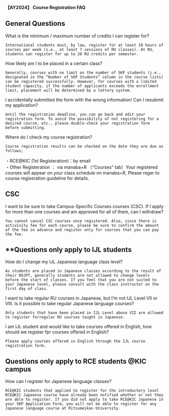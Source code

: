 **【AY2024】 Course Registration FAQ**

## **General Questions**

What is the minimum / maximum number of credits I can register for?

    International students must, by law, register for at least 10 hours of courses per week (i.e., at least 7 sessions of RU classes). At RU, students can register for up to 20 RU credits per semester.
How likely am I to be placed in a certain class?

    Generally, courses with no limit on the number of SKP students (i.e., designated in the “Number of SKP Students” column in the course lists) can be registered successfully. However, for courses with a limited student capacity, if the number of applicants exceeds the enrollment limit, placement will be determined by a lottery system.
I accidentally submitted the form with the wrong information! Can I resubmit my application?

    Until the registration deadline, you can go back and edit your registration form. To avoid the possibility of not registering for a desired course, etc., please double-check your registration form before submitting.
Where do I check my course registration?

    Course registration results can be checked on the date they are due as follows;   
・RCE@KIC (1st Registeration)：by email  
・Other Registeration ： via manaba+R （“Courses” tab）Your registered courses will appear on your class schedule on manaba+R, Please reger to course regiseration guideline for details.

## **CSC**

I want to be sure to take Campus-Specific Courses courses (CSC). If I apply for more than one courses and am approved for all of them, can I withdraw?

    You cannot cancel CSC courses once registered. Also, since there is activisity fee for each course, please be sure to confirm the amount of the fee in advance and register only for courses that you can pay the fee.

## ****Questions only apply to IJL students**

How do I change my IJL Japanese language class level?

    As students are placed in Japanese classes according to the result of their ROJPT, generally students are not allowed to change levels before the start of classes. If you feel that you are not suited to your Japanese level, please consult with the class instructor on the first day of class.
I want to take regular RU courses in Japanese, but I’m not IJL Level VII or Ⅷ. Is it possible to take regular Japanese language courses?

    Only students that have been placed in IJL Level above VII are allowed to register forregular RU courses taught in Japanese.
I am IJL student and would like to take courses offered in English, how should we register fpr courses offered in English?

    Please apply courses offered in English through the IJL course registration form.
## **Questions only apply to RCE students @KIC campus**

How can I register for Japanese language classes?

    RCE@KIC students that applied to register for the introductory level RCE@KIC Japanese course have already been notified whether or not they are able to register. If you did not apply to take RCE@KIC Japanese in your SKP Application Form, you will not be able to register for any Japanese language course at Ritsumeikan University.